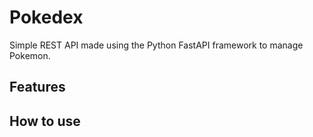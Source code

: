 # Pokedex
Simple REST API made using the Python FastAPI framework to manage Pokemon.
## Features
## How to use
